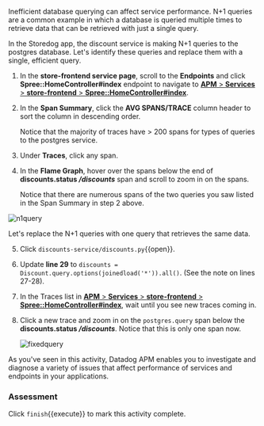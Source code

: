 Inefficient database querying can affect service performance. N+1 queries are a common example in which a database is queried multiple times to retrieve data that can be retrieved with just a single query. 

In the Storedog app, the discount service is making N+1 queries to the postgres database. Let's identify these queries and replace them with a single, efficient query. 

1. In the **store-frontend service page**, scroll to the **Endpoints**  and click **Spree::HomeController#index** endpoint to navigate to <a href="https://app.datadoghq.com/apm/resource/store-frontend/rack.request/69d105fa043dba7f?end=1593549125250&env=dd101-dev&index=apm-search&paused=false&start=1593545525250&query=env%3Add101-dev%20service%3Astore-frontend%20operation_name%3Arack.request%20resource_name%3A%22Spree%3A%3AHomeController%23index%22" target="_datadog">**APM** > **Services** > **store-frontend** > **Spree::HomeController#index**</a>.

2. In the **Span Summary**, click the **AVG SPANS/TRACE** column header to sort the column in descending order. <p> Notice that the majority of traces have > 200 spans for types of queries to the postgres service. 

3. Under **Traces**, click any span. 

4. In the **Flame Graph**, hover over the spans below the end of **discounts.status */discounts*** span and scroll to zoom in on the spans. <p> Notice that there are numerous spans of the two queries you saw listed in the Span Summary in step 2 above. 

  ![n1query](fixapp/assets/n1query.gif)
  
  Let's replace the N+1 queries with one query that retrieves the same data.

5. Click `discounts-service/discounts.py`{{open}}.

6. Update **line 29** to `discounts = Discount.query.options(joinedload('*')).all()`. (See the note on lines 27-28). 

7. In the Traces list in <a href="https://app.datadoghq.com/apm/resource/store-frontend/rack.request/69d105fa043dba7f?end=1593549125250&env=dd101-dev&index=apm-search&paused=false&start=1593545525250&query=env%3Add101-dev%20service%3Astore-frontend%20operation_name%3Arack.request%20resource_name%3A%22Spree%3A%3AHomeController%23index%22" target="_datadog">**APM** > **Services** > **store-frontend** > **Spree::HomeController#index**</a>, wait until you see new traces coming in.

8. Click a new trace and zoom in on the `postgres.query` span below the **discounts.status */discounts***. Notice that this is only one span now. <p> ![fixedquery](fixapp/assets/fixedquery.gif)

As you've seen in this activity, Datadog APM enables you to investigate and diagnose a variety of issues that affect performance of services and endpoints in your applications.

### Assessment
Click `finish`{{execute}} to mark this activity complete.